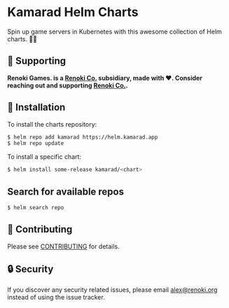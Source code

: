 Kamarad Helm Charts
===================

Spin up game servers in Kubernetes with this awesome collection of Helm charts. 👩‍🚀

## 🤝 Supporting

**Renoki Games. is a [Renoki Co.](https://github.com/renoki-co) subsidiary, made with ❤. Consider reaching out and supporting [Renoki Co.](https://github.com/renoki-co).**

## 🚀 Installation

To install the charts repository:

```bash
$ helm repo add kamarad https://helm.kamarad.app
$ helm repo update
```

To install a specific chart:

```bash
$ helm install some-release kamarad/<chart>
```

## Search for available repos

```bash
$ helm search repo
```

## 🤝 Contributing

Please see [CONTRIBUTING](CONTRIBUTING.md) for details.

## 🔒  Security

If you discover any security related issues, please email alex@renoki.org instead of using the issue tracker.
